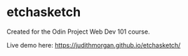 # etchasketch


Created for the Odin Project Web Dev 101 course.

Live demo here: https://judithmorgan.github.io/etchasketch/
